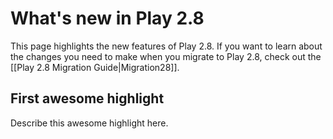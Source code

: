 <!--- Copyright (C) 2009-2019 Lightbend Inc. <https://www.lightbend.com> -->
# What's new in Play 2.8

This page highlights the new features of Play 2.8. If you want to learn about the changes you need to make when you migrate to Play 2.8, check out the [[Play 2.8 Migration Guide|Migration28]].

## First awesome highlight

Describe this awesome highlight here.

